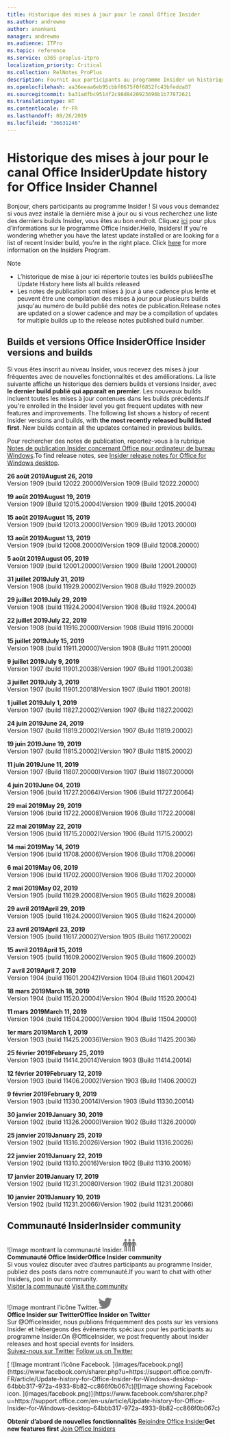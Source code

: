 ```yaml
---
title: Historique des mises à jour pour le canal Office Insider
ms.author: andrewmo
author: anankani
manager: andrewmo
ms.audience: ITPro
ms.topic: reference
ms.service: o365-proplus-itpro
localization_priority: Critical
ms.collection: RelNotes_ProPlus
description: Fournit aux participants au programme Insider un historique des mises à jour pour les versions Canal mensuel Insider Fast pour ordinateur de bureau Windows
ms.openlocfilehash: aa36eeaa6eb95cbbf0675f0f6852fc43bfedda87
ms.sourcegitcommit: ba31adfbc9514f2c98d8420923696b1b77872621
ms.translationtype: HT
ms.contentlocale: fr-FR
ms.lasthandoff: 08/26/2019
ms.locfileid: "36631246"
---
```

# <a name="update-history-for-office-insider-channel"></a><span data-ttu-id="66b2b-103">Historique des mises à jour pour le canal Office Insider</span><span class="sxs-lookup"><span data-stu-id="66b2b-103">Update history for Office Insider Channel</span></span>

<span data-ttu-id="66b2b-p101">Bonjour, chers participants au programme Insider ! Si vous vous demandez si vous avez installé la dernière mise à jour ou si vous recherchez une liste des derniers builds Insider, vous êtes au bon endroit. Cliquez [ici](https://insider.office.com/) pour plus d’informations sur le programme Office Insider.</span><span class="sxs-lookup"><span data-stu-id="66b2b-p101">Hello, Insiders! If you're wondering whether you have the latest update installed or are looking for a list of recent Insider build, you're in the right place. Click [here](https://insider.office.com/) for more information on the Insiders Program.</span></span>

> [!NOTE]
> - <span data-ttu-id="66b2b-107">L’historique de mise à jour ici répertorie toutes les builds publiées</span><span class="sxs-lookup"><span data-stu-id="66b2b-107">The Update History here lists all builds released</span></span>
> - <span data-ttu-id="66b2b-108">Les notes de publication sont mises à jour à une cadence plus lente et peuvent être une compilation des mises à jour pour plusieurs builds jusqu'au numéro de build publié des notes de publication.</span><span class="sxs-lookup"><span data-stu-id="66b2b-108">Release notes are updated on a slower cadence and may be a compilation of updates for multiple builds up to the release notes published build number.</span></span>



## <a name="office-insider-versions-and-builds"></a><span data-ttu-id="66b2b-109">Builds et versions Office Insider</span><span class="sxs-lookup"><span data-stu-id="66b2b-109">Office Insider versions and builds</span></span>

<span data-ttu-id="66b2b-p102">Si vous êtes inscrit au niveau Insider, vous recevez des mises à jour fréquentes avec de nouvelles fonctionnalités et des améliorations. La liste suivante affiche un historique des derniers builds et versions Insider, avec **le dernier build publié qui apparaît en premier**. Les nouveaux builds incluent toutes les mises à jour contenues dans les builds précédents.</span><span class="sxs-lookup"><span data-stu-id="66b2b-p102">If you're enrolled in the Insider level you get frequent updates with new features and improvements. The following list shows a history of recent Insider versions and builds, with **the most recently released build listed first**. New builds contain all the updates contained in previous builds.</span></span> 

<span data-ttu-id="66b2b-113">Pour rechercher des notes de publication, reportez-vous à la rubrique [Notes de publication Insider concernant Office pour ordinateur de bureau Windows](https://docs.microsoft.com/fr-FR/OfficeUpdates/release-notes-office-insider).</span><span class="sxs-lookup"><span data-stu-id="66b2b-113">To find release notes, see [Insider release notes for Office for Windows desktop](https://docs.microsoft.com/en-us/OfficeUpdates/release-notes-office-insider).</span></span>

[//]: # (NE PAS SUPPRIMER)

<span data-ttu-id="66b2b-115">**26 août 2019**</span><span class="sxs-lookup"><span data-stu-id="66b2b-115">**August 26, 2019**</span></span><br/>
<span data-ttu-id="66b2b-116">Version 1909 (build 12022.20000)</span><span class="sxs-lookup"><span data-stu-id="66b2b-116">Version 1909 (Build 12022.20000)</span></span><br/>

<span data-ttu-id="66b2b-117">**19 août 2019**</span><span class="sxs-lookup"><span data-stu-id="66b2b-117">**August 19, 2019**</span></span><br/>
<span data-ttu-id="66b2b-118">Version 1909 (Build 12015.20004)</span><span class="sxs-lookup"><span data-stu-id="66b2b-118">Version 1909 (Build 12015.20004)</span></span><br/>

<span data-ttu-id="66b2b-119">**15 août 2019**</span><span class="sxs-lookup"><span data-stu-id="66b2b-119">**August 15, 2019**</span></span><br/>
<span data-ttu-id="66b2b-120">Version 1909 (build 12013.20000)</span><span class="sxs-lookup"><span data-stu-id="66b2b-120">Version 1909 (Build 12013.20000)</span></span><br/>

<span data-ttu-id="66b2b-121">**13 août 2019**</span><span class="sxs-lookup"><span data-stu-id="66b2b-121">**August 13, 2019**</span></span><br/>
<span data-ttu-id="66b2b-122">Version 1909 (build 12008.20000)</span><span class="sxs-lookup"><span data-stu-id="66b2b-122">Version 1909 (Build 12008.20000)</span></span><br/>

<span data-ttu-id="66b2b-123">**5 août 2019**</span><span class="sxs-lookup"><span data-stu-id="66b2b-123">**August 05, 2019**</span></span><br/>
<span data-ttu-id="66b2b-124">Version 1909 (build 12001.20000)</span><span class="sxs-lookup"><span data-stu-id="66b2b-124">Version 1909 (Build 12001.20000)</span></span><br/>

<span data-ttu-id="66b2b-125">**31 juillet 2019**</span><span class="sxs-lookup"><span data-stu-id="66b2b-125">**July 31, 2019**</span></span><br/>
<span data-ttu-id="66b2b-126">Version 1908 (build 11929.20002)</span><span class="sxs-lookup"><span data-stu-id="66b2b-126">Version 1908 (Build 11929.20002)</span></span><br/>

<span data-ttu-id="66b2b-127">**29 juillet 2019**</span><span class="sxs-lookup"><span data-stu-id="66b2b-127">**July 29, 2019**</span></span><br/>
<span data-ttu-id="66b2b-128">Version 1908 (build 11924.20004)</span><span class="sxs-lookup"><span data-stu-id="66b2b-128">Version 1908 (Build 11924.20004)</span></span><br/>

<span data-ttu-id="66b2b-129">**22 juillet 2019**</span><span class="sxs-lookup"><span data-stu-id="66b2b-129">**July 22, 2019**</span></span><br/>
<span data-ttu-id="66b2b-130">Version 1908 (build 11916.20000)</span><span class="sxs-lookup"><span data-stu-id="66b2b-130">Version 1908 (Build 11916.20000)</span></span><br/>

<span data-ttu-id="66b2b-131">**15 juillet 2019**</span><span class="sxs-lookup"><span data-stu-id="66b2b-131">**July 15, 2019**</span></span><br/>
<span data-ttu-id="66b2b-132">Version 1908 (build 11911.20000)</span><span class="sxs-lookup"><span data-stu-id="66b2b-132">Version 1908 (Build 11911.20000)</span></span><br/>

<span data-ttu-id="66b2b-133">**9 juillet 2019**</span><span class="sxs-lookup"><span data-stu-id="66b2b-133">**July 9, 2019**</span></span><br/>
<span data-ttu-id="66b2b-134">Version 1907 (build 11901.20038)</span><span class="sxs-lookup"><span data-stu-id="66b2b-134">Version 1907 (Build 11901.20038)</span></span><br/>

<span data-ttu-id="66b2b-135">**3 juillet 2019**</span><span class="sxs-lookup"><span data-stu-id="66b2b-135">**July 3, 2019**</span></span><br/>
<span data-ttu-id="66b2b-136">Version 1907 (build 11901.20018)</span><span class="sxs-lookup"><span data-stu-id="66b2b-136">Version 1907 (Build 11901.20018)</span></span><br/>

<span data-ttu-id="66b2b-137">**1 juillet 2019**</span><span class="sxs-lookup"><span data-stu-id="66b2b-137">**July 1, 2019**</span></span><br/>
<span data-ttu-id="66b2b-138">Version 1907 (build 11827.20002)</span><span class="sxs-lookup"><span data-stu-id="66b2b-138">Version 1907 (Build 11827.20002)</span></span><br/>

<span data-ttu-id="66b2b-139">**24 juin 2019**</span><span class="sxs-lookup"><span data-stu-id="66b2b-139">**June 24, 2019**</span></span><br/>
<span data-ttu-id="66b2b-140">Version 1907 (build 11819.20002)</span><span class="sxs-lookup"><span data-stu-id="66b2b-140">Version 1907 (Build 11819.20002)</span></span><br/>

<span data-ttu-id="66b2b-141">**19 juin 2019**</span><span class="sxs-lookup"><span data-stu-id="66b2b-141">**June 19, 2019**</span></span><br/>
<span data-ttu-id="66b2b-142">Version 1907 (build 11815.20002)</span><span class="sxs-lookup"><span data-stu-id="66b2b-142">Version 1907 (Build 11815.20002)</span></span><br/>

<span data-ttu-id="66b2b-143">**11 juin 2019**</span><span class="sxs-lookup"><span data-stu-id="66b2b-143">**June 11, 2019**</span></span><br/>
<span data-ttu-id="66b2b-144">Version 1907 (Build 11807.20000)</span><span class="sxs-lookup"><span data-stu-id="66b2b-144">Version 1907 (Build 11807.20000)</span></span><br/>

<span data-ttu-id="66b2b-145">**4 juin 2019**</span><span class="sxs-lookup"><span data-stu-id="66b2b-145">**June 04, 2019**</span></span><br/>
<span data-ttu-id="66b2b-146">Version 1906 (build 11727.20064)</span><span class="sxs-lookup"><span data-stu-id="66b2b-146">Version 1906 (Build 11727.20064)</span></span><br/>


<span data-ttu-id="66b2b-147">**29 mai 2019**</span><span class="sxs-lookup"><span data-stu-id="66b2b-147">**May 29, 2019**</span></span><br/>
<span data-ttu-id="66b2b-148">Version 1906 (build 11722.20008)</span><span class="sxs-lookup"><span data-stu-id="66b2b-148">Version 1906 (Build 11722.20008)</span></span><br/>

<span data-ttu-id="66b2b-149">**22 mai 2019**</span><span class="sxs-lookup"><span data-stu-id="66b2b-149">**May 22, 2019**</span></span><br/> <span data-ttu-id="66b2b-150">Version 1906 (build 11715.20002)</span><span class="sxs-lookup"><span data-stu-id="66b2b-150">Version 1906 (Build 11715.20002)</span></span><br/> 

<span data-ttu-id="66b2b-151">**14 mai 2019**</span><span class="sxs-lookup"><span data-stu-id="66b2b-151">**May 14, 2019**</span></span><br/> <span data-ttu-id="66b2b-152">Version 1906 (build 11708.20006)</span><span class="sxs-lookup"><span data-stu-id="66b2b-152">Version 1906 (Build 11708.20006)</span></span><br/>

<span data-ttu-id="66b2b-153">**6 mai 2019**</span><span class="sxs-lookup"><span data-stu-id="66b2b-153">**May 06, 2019**</span></span><br/>
<span data-ttu-id="66b2b-154">Version 1906 (build 11702.20000)</span><span class="sxs-lookup"><span data-stu-id="66b2b-154">Version 1906 (Build 11702.20000)</span></span><br/>

<span data-ttu-id="66b2b-155">**2 mai 2019**</span><span class="sxs-lookup"><span data-stu-id="66b2b-155">**May 02, 2019**</span></span><br/>
<span data-ttu-id="66b2b-156">Version 1905 (build 11629.20008)</span><span class="sxs-lookup"><span data-stu-id="66b2b-156">Version 1905 (Build 11629.20008)</span></span><br/>

<span data-ttu-id="66b2b-157">**29 avril 2019**</span><span class="sxs-lookup"><span data-stu-id="66b2b-157">**April 29, 2019**</span></span><br/>
<span data-ttu-id="66b2b-158">Version 1905 (build 11624.20000)</span><span class="sxs-lookup"><span data-stu-id="66b2b-158">Version 1905 (Build 11624.20000)</span></span><br/>

<span data-ttu-id="66b2b-159">**23 avril 2019**</span><span class="sxs-lookup"><span data-stu-id="66b2b-159">**April 23, 2019**</span></span><br/> <span data-ttu-id="66b2b-160">Version 1905 (build 11617.20002)</span><span class="sxs-lookup"><span data-stu-id="66b2b-160">Version 1905 (Build 11617.20002)</span></span><br/>

<span data-ttu-id="66b2b-161">**15 avril 2019**</span><span class="sxs-lookup"><span data-stu-id="66b2b-161">**April 15, 2019**</span></span><br/> <span data-ttu-id="66b2b-162">Version 1905 (build 11609.20002)</span><span class="sxs-lookup"><span data-stu-id="66b2b-162">Version 1905 (Build 11609.20002)</span></span><br/>

<span data-ttu-id="66b2b-163">**7 avril 2019**</span><span class="sxs-lookup"><span data-stu-id="66b2b-163">**April 7, 2019**</span></span><br/> <span data-ttu-id="66b2b-164">Version 1904 (build 11601.20042)</span><span class="sxs-lookup"><span data-stu-id="66b2b-164">Version 1904 (Build 11601.20042)</span></span><br/>

<span data-ttu-id="66b2b-165">**18 mars 2019**</span><span class="sxs-lookup"><span data-stu-id="66b2b-165">**March 18, 2019**</span></span><br/> <span data-ttu-id="66b2b-166">Version 1904 (build 11520.20004)</span><span class="sxs-lookup"><span data-stu-id="66b2b-166">Version 1904 (Build 11520.20004)</span></span><br/>

<span data-ttu-id="66b2b-167">**11 mars 2019**</span><span class="sxs-lookup"><span data-stu-id="66b2b-167">**March 11, 2019**</span></span><br/> <span data-ttu-id="66b2b-168">Version 1904 (build 11504.20000)</span><span class="sxs-lookup"><span data-stu-id="66b2b-168">Version 1904 (Build 11504.20000)</span></span><br/>

<span data-ttu-id="66b2b-169">**1er mars 2019**</span><span class="sxs-lookup"><span data-stu-id="66b2b-169">**March 1, 2019**</span></span><br/> <span data-ttu-id="66b2b-170">Version 1903 (build 11425.20036)</span><span class="sxs-lookup"><span data-stu-id="66b2b-170">Version 1903 (Build 11425.20036)</span></span><br/> 

<span data-ttu-id="66b2b-171">**25 février 2019**</span><span class="sxs-lookup"><span data-stu-id="66b2b-171">**February 25, 2019**</span></span><br/> <span data-ttu-id="66b2b-172">Version 1903 (build 11414.20014)</span><span class="sxs-lookup"><span data-stu-id="66b2b-172">Version 1903 (Build 11414.20014)</span></span><br/> 

<span data-ttu-id="66b2b-173">**12 février 2019**</span><span class="sxs-lookup"><span data-stu-id="66b2b-173">**February 12, 2019**</span></span><br/> <span data-ttu-id="66b2b-174">Version 1903 (build 11406.20002)</span><span class="sxs-lookup"><span data-stu-id="66b2b-174">Version 1903 (Build 11406.20002)</span></span><br/> 

<span data-ttu-id="66b2b-175">**9 février 2019**</span><span class="sxs-lookup"><span data-stu-id="66b2b-175">**February 9, 2019**</span></span><br/> <span data-ttu-id="66b2b-176">Version 1903 (build 11330.20014)</span><span class="sxs-lookup"><span data-stu-id="66b2b-176">Version 1903 (Build 11330.20014)</span></span><br/> 

<span data-ttu-id="66b2b-177">**30 janvier 2019**</span><span class="sxs-lookup"><span data-stu-id="66b2b-177">**January 30, 2019**</span></span><br/> <span data-ttu-id="66b2b-178">Version 1902 (build 11326.20000)</span><span class="sxs-lookup"><span data-stu-id="66b2b-178">Version 1902 (Build 11326.20000)</span></span><br/> 

<span data-ttu-id="66b2b-179">**25 janvier 2019**</span><span class="sxs-lookup"><span data-stu-id="66b2b-179">**January 25, 2019**</span></span><br/> <span data-ttu-id="66b2b-180">Version 1902 (build 11316.20026)</span><span class="sxs-lookup"><span data-stu-id="66b2b-180">Version 1902 (Build 11316.20026)</span></span><br/> 

<span data-ttu-id="66b2b-181">**22 janvier 2019**</span><span class="sxs-lookup"><span data-stu-id="66b2b-181">**January 22, 2019**</span></span><br/> <span data-ttu-id="66b2b-182">Version 1902 (build 11310.20016)</span><span class="sxs-lookup"><span data-stu-id="66b2b-182">Version 1902 (Build 11310.20016)</span></span><br/> 

<span data-ttu-id="66b2b-183">**17 janvier 2019**</span><span class="sxs-lookup"><span data-stu-id="66b2b-183">**January 17, 2019**</span></span><br/> <span data-ttu-id="66b2b-184">Version 1902 (build 11231.20080)</span><span class="sxs-lookup"><span data-stu-id="66b2b-184">Version 1902 (Build 11231.20080)</span></span><br/>

<span data-ttu-id="66b2b-185">**10 janvier 2019**</span><span class="sxs-lookup"><span data-stu-id="66b2b-185">**January 10, 2019**</span></span><br/> <span data-ttu-id="66b2b-186">Version 1902 (build 11231.20066)</span><span class="sxs-lookup"><span data-stu-id="66b2b-186">Version 1902 (build 11231.20066)</span></span><br/> 


## <a name="insider-community"></a><span data-ttu-id="66b2b-187">Communauté Insider</span><span class="sxs-lookup"><span data-stu-id="66b2b-187">Insider community</span></span>

<span data-ttu-id="66b2b-188">![Image montrant la communauté Insider.</span><span class="sxs-lookup"><span data-stu-id="66b2b-188">![Image showing insider community.</span></span> ](images/insidercommunity.png) <br/>
<span data-ttu-id="66b2b-189">**Communauté Office Insider**</span><span class="sxs-lookup"><span data-stu-id="66b2b-189">**Office Insider community**</span></span><br/> <span data-ttu-id="66b2b-190">Si vous voulez discuter avec d’autres participants au programme Insider, publiez des posts dans notre communauté.</span><span class="sxs-lookup"><span data-stu-id="66b2b-190">If you want to chat with other Insiders, post in our community.</span></span><br/><span data-ttu-id="66b2b-191"> 
[Visiter la communauté](https://go.microsoft.com/fwlink/?linkid=843493)</span><span class="sxs-lookup"><span data-stu-id="66b2b-191"> 
[Visit the community](https://go.microsoft.com/fwlink/?linkid=843493)</span></span><br/> 

<span data-ttu-id="66b2b-192">![Image montrant l’icône Twitter.</span><span class="sxs-lookup"><span data-stu-id="66b2b-192">![Image showing twitter icon.</span></span> ](images/twitter.png)<br/>
<span data-ttu-id="66b2b-193">**Office Insider sur Twitter**</span><span class="sxs-lookup"><span data-stu-id="66b2b-193">**Office Insider on Twitter**</span></span><br/> <span data-ttu-id="66b2b-194">Sur @OfficeInsider, nous publions fréquemment des posts sur les versions Insider et hébergeons des événements spéciaux pour les participants au programme Insider.</span><span class="sxs-lookup"><span data-stu-id="66b2b-194">On @OfficeInsider, we post frequently about Insider releases and host special events for Insiders.</span></span><br/><span data-ttu-id="66b2b-195"> 
[Suivez-nous sur Twitter](https://go.microsoft.com/fwlink/?linkid=717717)</span><span class="sxs-lookup"><span data-stu-id="66b2b-195"> 
[Follow us on Twitter](https://go.microsoft.com/fwlink/?linkid=717717)</span></span><br/> 

<span data-ttu-id="66b2b-196">
  [
  ![Image montrant l’icône Facebook. ](images/facebook.png)](https://www.facebook.com/sharer.php?u=https://support.office.com/fr-FR/article/Update-history-for-Office-Insider-for-Windows-desktop-64bbb317-972a-4933-8b82-cc866f0b067c)</span><span class="sxs-lookup"><span data-stu-id="66b2b-196">[![Image showing Facebook icon. ](images/facebook.png)](https://www.facebook.com/sharer.php?u=https://support.office.com/en-us/article/Update-history-for-Office-Insider-for-Windows-desktop-64bbb317-972a-4933-8b82-cc866f0b067c)</span></span>


<span data-ttu-id="66b2b-197">**Obtenir d’abord de nouvelles fonctionnalités**
[Rejoindre Office Insider](https://insider.office.com/)</span><span class="sxs-lookup"><span data-stu-id="66b2b-197">**Get new features first**
[Join Office Insiders](https://insider.office.com/)</span></span>